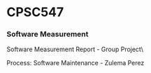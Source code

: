 # CPSC547
### Software Measurement

Software Measurement Report - Group Project\

Process: Software Maintenance - Zulema Perez
